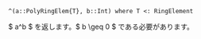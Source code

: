 ```
^(a::PolyRingElem{T}, b::Int) where T <: RingElement
```

$ a^b $ を返します。$ b \geq 0 $ である必要があります。
